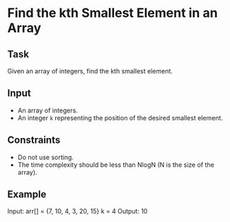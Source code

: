 # Find the kth Smallest Element in an Array

## Task

Given an array of integers, find the kth smallest element.

## Input

- An array of integers.
- An integer `k` representing the position of the desired smallest element.

## Constraints

- Do not use sorting.
- The time complexity should be less than NlogN (N is the size of the array).

## Example

Input:
arr[] = {7, 10, 4, 3, 20, 15}
k = 4
Output:
10